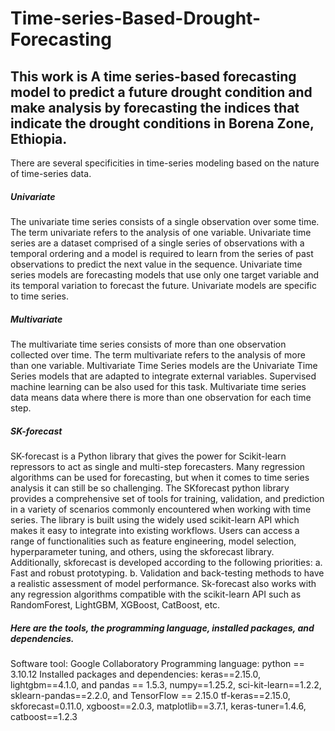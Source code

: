 # Time-series-Based-Drought-Forecasting
## This work is A time series-based forecasting model to predict a future drought condition and make analysis by forecasting the indices that indicate the drought conditions in Borena Zone, Ethiopia.
There are several specificities in time-series modeling based on the nature of time-series data.
##### Univariate
The univariate time series consists of a single observation over some time. The term univariate refers to the analysis of one variable. Univariate time series are a dataset comprised of a single series of observations with a temporal ordering and a model is required to learn from the series of past observations to predict the next value in the sequence.
Univariate time series models are forecasting models that use only one target variable and its temporal variation to forecast the future. Univariate models are specific to time series.
##### Multivariate  
The multivariate time series consists of more than one observation collected over time. The term multivariate refers to the analysis of more than one variable. Multivariate Time Series models are the Univariate Time Series models that are adapted to integrate external variables. Supervised machine learning can be also used for this task.
Multivariate time series data means data where there is more than one observation for each time step.
##### SK-forecast
SK-forecast is a Python library that gives the power for Scikit-learn repressors to act as single and multi-step forecasters. Many regression algorithms can be used for forecasting, but when it comes to time series analysis it can still be so challenging. The SKforecast python library provides a comprehensive set of tools for training, validation, and prediction in a variety of scenarios commonly encountered when working with time series.
The library is built using the widely used scikit-learn API which makes it easy to integrate into existing workflows. Users can access a range of functionalities such as feature engineering, model selection, hyperparameter tuning, and others, using the skforecast library. Additionally, skforecast is developed according to the following priorities:
a.	Fast and robust prototyping. 
b.	Validation and back-testing methods to have a realistic assessment of model performance.
Sk-forecast also works with any regression algorithms compatible with the scikit-learn API such as RandomForest, LightGBM, XGBoost, CatBoost, etc.
##### Here are the tools, the programming language, installed packages, and dependencies. 
Software tool: Google Collaboratory
Programming language: python == 3.10.12
Installed packages and dependencies: 
keras==2.15.0, lightgbm==4.1.0, and pandas == 1.5.3, numpy==1.25.2, sci-kit-learn==1.2.2, sklearn-pandas==2.2.0, and TensorFlow == 2.15.0
tf-keras==2.15.0, skforecast=0.11.0, xgboost==2.0.3, matplotlib==3.7.1, keras-tuner=1.4.6, catboost==1.2.3
